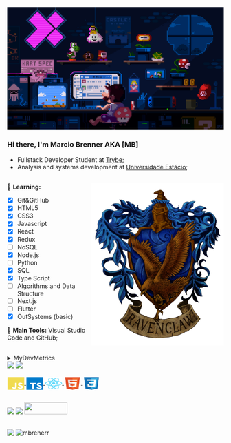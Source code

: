 <img src ="github/mario_dev.gif"> 

### Hi there, I'm Marcio Brenner AKA [MB] 

- Fullstack Developer Student at [Trybe](https://www.betrybe.com);
- Analysis and systems development at [Universidade Estácio](https://estacio.br/cursos/graduacao/analise-e-desenvolvimento-de-sistemas);

##

<img src ="github/raven35.png" width = "310px" align = "right">

🌱 **Learning:**
- [x] Git&GitHub
- [x] HTML5
- [x] CSS3
- [x] Javascript
- [x] React
- [X] Redux
- [ ] NoSQL
- [X] Node.js
- [ ] Python
- [X] SQL
- [X] Type Script
- [ ] Algorithms and Data Structure
- [ ] Next.js
- [ ] Flutter
- [x] OutSystems (basic)
  
:school_satchel: **Main Tools:** Visual Studio Code and GitHub;

##

<details>
  <summary>MyDevMetrics</summary>
  
  <!--START_SECTION:waka-->
![Profile Views](http://img.shields.io/badge/Profile%20Views-7-blue)

![Lines of code](https://img.shields.io/badge/From%20Hello%20World%20I%27ve%20Written-4%20Million%20lines%20of%20code-blue)

**🐱 My GitHub Data** 

> 🏆 5 Contributions in the Year 2022
 > 
> 📦 149.4 kB Used in GitHub's Storage 
 > 
> 🚫 Not Opted to Hire
 > 
> 📜 20 Public Repositories 
 > 
> 🔑 1 Private Repository 
 > 
**I'm a Night 🦉** 

```text
🌞 Morning    6 commits      █░░░░░░░░░░░░░░░░░░░░░░░░   4.96% 
🌆 Daytime    32 commits     ██████░░░░░░░░░░░░░░░░░░░   26.45% 
🌃 Evening    68 commits     ██████████████░░░░░░░░░░░   56.2% 
🌙 Night      15 commits     ███░░░░░░░░░░░░░░░░░░░░░░   12.4%

```
📅 **I'm Most Productive on Wednesday** 

```text
Monday       11 commits     ██░░░░░░░░░░░░░░░░░░░░░░░   9.09% 
Tuesday      23 commits     ████░░░░░░░░░░░░░░░░░░░░░   19.01% 
Wednesday    27 commits     █████░░░░░░░░░░░░░░░░░░░░   22.31% 
Thursday     22 commits     ████░░░░░░░░░░░░░░░░░░░░░   18.18% 
Friday       25 commits     █████░░░░░░░░░░░░░░░░░░░░   20.66% 
Saturday     0 commits      ░░░░░░░░░░░░░░░░░░░░░░░░░   0.0% 
Sunday       13 commits     ██░░░░░░░░░░░░░░░░░░░░░░░   10.74%

```


📊 **This Week I Spent My Time On** 

```text
⌚︎ Time Zone: America/Sao_Paulo

💬 Programming Languages: 
SQL                      6 hrs 58 mins       ██████████████████░░░░░░░   73.76% 
JavaScript               1 hr 50 mins        ████░░░░░░░░░░░░░░░░░░░░░   19.47% 
JSON                     37 mins             █░░░░░░░░░░░░░░░░░░░░░░░░   6.58% 
Markdown                 1 min               ░░░░░░░░░░░░░░░░░░░░░░░░░   0.18% 
YAML                     0 secs              ░░░░░░░░░░░░░░░░░░░░░░░░░   0.01%

🔥 Editors: 
VS Code                  9 hrs 26 mins       █████████████████████████   100.0%

🐱‍💻 Projects: 
sd-014-c-mysql-one-for-al6 hrs 54 mins       ██████████████████░░░░░░░   73.09% 
03_BACK_END              2 hrs 7 mins        █████░░░░░░░░░░░░░░░░░░░░   22.42% 
Unknown Project          16 mins             ░░░░░░░░░░░░░░░░░░░░░░░░░   2.97% 
sd-014-c-project-talker-m7 mins              ░░░░░░░░░░░░░░░░░░░░░░░░░   1.35% 
sd-014-c-live-lectures   0 secs              ░░░░░░░░░░░░░░░░░░░░░░░░░   0.16%

💻 Operating System: 
Linux                    9 hrs 26 mins       █████████████████████████   100.0%

```

**I Mostly Code in JavaScript** 

```text
JavaScript               9 repos             █████████████████░░░░░░░░   69.23% 
HTML                     2 repos             ███░░░░░░░░░░░░░░░░░░░░░░   15.38% 
CSS                      1 repo              ██░░░░░░░░░░░░░░░░░░░░░░░   7.69% 
TypeScript               1 repo              ██░░░░░░░░░░░░░░░░░░░░░░░   7.69%

```


**Timeline**

![Chart not found](https://raw.githubusercontent.com/mbrennerr/mbrennerr/main/charts/bar_graph.png) 


 Last Updated on 27/01/2022 18:45:13 UTC
<!--END_SECTION:waka-->
</details>  

<div>
  <a href="https://github.com/mbrennerr">
  <img height="150em" src="https://github-readme-stats.vercel.app/api?username=mbrennerr&show_icons=true&theme=dracula&include_all_commits=true&count_private=true"/>
  <img height="150em" src="https://github-readme-stats.vercel.app/api/top-langs/?username=mbrennerr&layout=compact&langs_count=7&theme=dracula"/>
</div>
<div style="display: inline_block"><br>
  <img align="center" alt="Rafa-Js" height="30" width="40" src="https://raw.githubusercontent.com/devicons/devicon/master/icons/javascript/javascript-plain.svg">
  <img align="center" alt="Rafa-Ts" height="30" width="40" src="https://raw.githubusercontent.com/devicons/devicon/master/icons/typescript/typescript-plain.svg">
  <img align="center" alt="Rafa-React" height="30" width="40" src="https://raw.githubusercontent.com/devicons/devicon/master/icons/react/react-original.svg">
  <img align="center" alt="Rafa-HTML" height="30" width="40" src="https://raw.githubusercontent.com/devicons/devicon/master/icons/html5/html5-original.svg">
  <img align="center" alt="Rafa-CSS" height="30" width="40" src="https://raw.githubusercontent.com/devicons/devicon/master/icons/css3/css3-original.svg">
  

  
  ##
 <div>
   <a href = "mailto:marciobrennerbusiness@gmail.com"><img src="https://img.shields.io/badge/-Gmail-%23333?style=for-the-badge&logo=gmail&logoColor=white" target="_blank"></a>
   <a href="https://www.linkedin.com/in/mbrennerr" target="_blank"><img src="https://img.shields.io/badge/-LinkedIn-%230077B5?style=for-the-badge&logo=linkedin&logoColor=white" target="_blank"></a> 
   <a href="https://mbrennerr.vercel.app/">
  <img src="https://img.shields.io/static/v1?&label=Portfolio&message=site&color=green&style=for-the-badge" height=28 width=100/>
</a>
   
   
 </div>
    
  ##
   <img src="https://www.codewars.com/users/mbrennerr/badges/micro" align = "center" />
   <img src="https://komarev.com/ghpvc/?username=mbrennerr&color=green" alt="mbrenerr" align = "center" /> 
   

   
  


<!--
**mbrennerr/mbrennerr** is a ✨ _special_ ✨ repository because its `README.md` (this file) appears on your GitHub profile.

Here are some ideas to get you started:

- 🔭 I’m currently working on ...
- 🌱 I’m currently learning ...
- 👯 I’m looking to collaborate on ...
- 🤔 I’m looking for help with ...
- 💬 Ask me about ...
- 📫 How to reach me: ...
- 😄 Pronouns: ...
- ⚡ Fun fact: ...
-->
